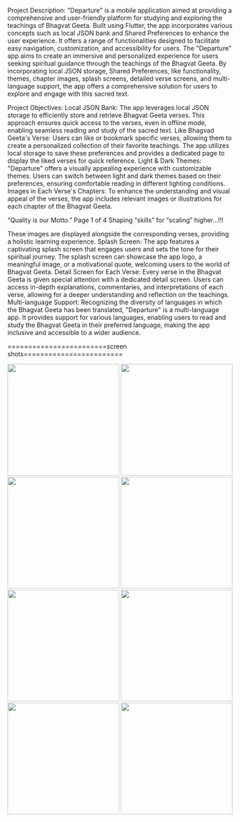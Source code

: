 Project Description:
"Departure" is a mobile application aimed at providing a comprehensive and user-friendly
platform for studying and exploring the teachings of Bhagvat Geeta. Built using Flutter, the app
incorporates various concepts such as local JSON bank and Shared Preferences to enhance the
user experience. It offers a range of functionalities designed to facilitate easy navigation,
customization, and accessibility for users.
The "Departure" app aims to create an immersive and personalized experience for users seeking
spiritual guidance through the teachings of the Bhagvat Geeta. By incorporating local JSON
storage, Shared Preferences, like functionality, themes, chapter images, splash screens, detailed
verse screens, and multi-language support, the app offers a comprehensive solution for users to
explore and engage with this sacred text.

Project Objectives:
Local JSON Bank: The app leverages local JSON storage to efficiently store and retrieve
Bhagvat Geeta verses. This approach ensures quick access to the verses, even in offline mode,
enabling seamless reading and study of the sacred text.
Like Bhagvad Geeta's Verse: Users can like or bookmark specific verses, allowing them to
create a personalized collection of their favorite teachings. The app utilizes local storage to save
these preferences and provides a dedicated page to display the liked verses for quick reference.
Light & Dark Themes: "Departure" offers a visually appealing experience with customizable
themes. Users can switch between light and dark themes based on their preferences, ensuring
comfortable reading in different lighting conditions.
Images in Each Verse's Chapters: To enhance the understanding and visual appeal of the
verses, the app includes relevant images or illustrations for each chapter of the Bhagvat Geeta.

“Quality is our Motto.” Page 1 of 4 Shaping “skills” for “scaling” higher...!!!

These images are displayed alongside the corresponding verses, providing a holistic learning
experience.
Splash Screen: The app features a captivating splash screen that engages users and sets the tone
for their spiritual journey. The splash screen can showcase the app logo, a meaningful image, or
a motivational quote, welcoming users to the world of Bhagvat Geeta.
Detail Screen for Each Verse: Every verse in the Bhagvat Geeta is given special attention with
a dedicated detail screen. Users can access in-depth explanations, commentaries, and
interpretations of each verse, allowing for a deeper understanding and reflection on the
teachings.
Multi-language Support: Recognizing the diversity of languages in which the Bhagvat Geeta
has been translated, "Departure" is a multi-language app. It provides support for various
languages, enabling users to read and study the Bhagvat Geeta in their preferred language,
making the app inclusive and accessible to a wider audience.

========================screen shots========================

<img src="https://github.com/krish-radadiya/Departure/assets/113992828/9a259dca-ad1d-4b18-8479-35d0636d0325" width="250">
<img src="https://github.com/krish-radadiya/Departure/assets/113992828/a9b43819-a12a-4854-b33a-27c5717deb1b" width="250">
<img src="https://github.com/krish-radadiya/Departure/assets/113992828/c704e14d-5906-4362-9528-6856b2bd9a2a" width="250">
<img src="https://github.com/krish-radadiya/Departure/assets/113992828/04464e67-5355-4836-81db-7153239b8871" width="250">
<img src="https://github.com/krish-radadiya/Departure/assets/113992828/e5a022c3-bde2-4df4-a297-ad2b9c535740" width="250">
<img src="https://github.com/krish-radadiya/Departure/assets/113992828/9137a089-6b50-4372-9b3c-d4e7d7440d79" width="250">
<img src="https://github.com/krish-radadiya/Departure/assets/113992828/423a02c3-b0fc-44b2-9a6f-99c93a24ecb7" width="250">
<img src="https://github.com/krish-radadiya/Departure/assets/113992828/b7ddda2e-d954-4279-81a4-0592c7f3668d" width="250">














